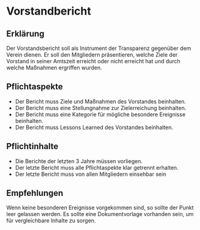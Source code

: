 # Vorstandbericht

## Erklärung

Der Vorstandsbericht soll als Instrument der Transparenz gegenüber dem Verein dienen. Er soll den Mitgliedern präsentieren, welche Ziele der Vorstand in seiner Amtszeit erreicht oder nicht erreicht hat und durch welche Maßnahmen ergriffen wurden.

## Pflichtaspekte

- Der Bericht muss Ziele und Maßnahmen des Vorstandes beinhalten.
- Der Bericht muss eine Stellungnahme zur Zielerreichung beinhalten.
- Der Bericht muss eine Kategorie für mögliche besondere Ereignisse beinhalten.
- Der Bericht muss Lessons Learned des Vorstandes beinhalten.

## Pflichtinhalte

- Die Berichte der letzten 3 Jahre müssen vorliegen.
- Der letzte Bericht muss alle Pflichtaspekte klar getrennt erhalten.
- Der letzte Bericht muss von allen Mitgliedern einsehbar sein

## Empfehlungen

Wenn keine besonderen Ereignisse vorgekommen sind, so sollte der Punkt leer
gelassen werden. Es sollte eine Dokumentvorlage vorhanden sein, um für vergleichbare Inhalte zu sorgen.
